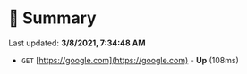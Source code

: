 # 📖 Summary
Last updated: **3/8/2021, 7:34:48 AM**

- `GET` [https://google.com](https://google.com) - **Up** (108ms)
